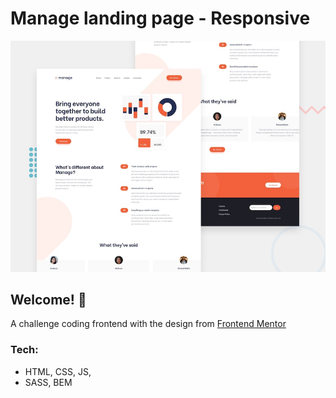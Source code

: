 # Manage landing page - Responsive

![Design preview for the Manage landing page coding challenge](./design/desktop-preview.jpg)

## Welcome! 👋
A challenge coding frontend with the design from [Frontend Mentor](https://www.frontendmentor.io)

### Tech:
* HTML, CSS, JS,
* SASS, BEM
